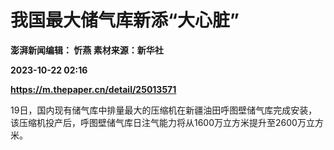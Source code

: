 # 我国最大储气库新添“大心脏”
**澎湃新闻编辑： 忻燕 素材来源：新华社**

**2023-10-22 02:16**

**https://m.thepaper.cn/detail/25013571**

19日，国内现有储气库中排量最大的压缩机在新疆油田呼图壁储气库完成安装，该压缩机投产后，呼图壁储气库日注气能力将从1600万立方米提升至2600万立方米。